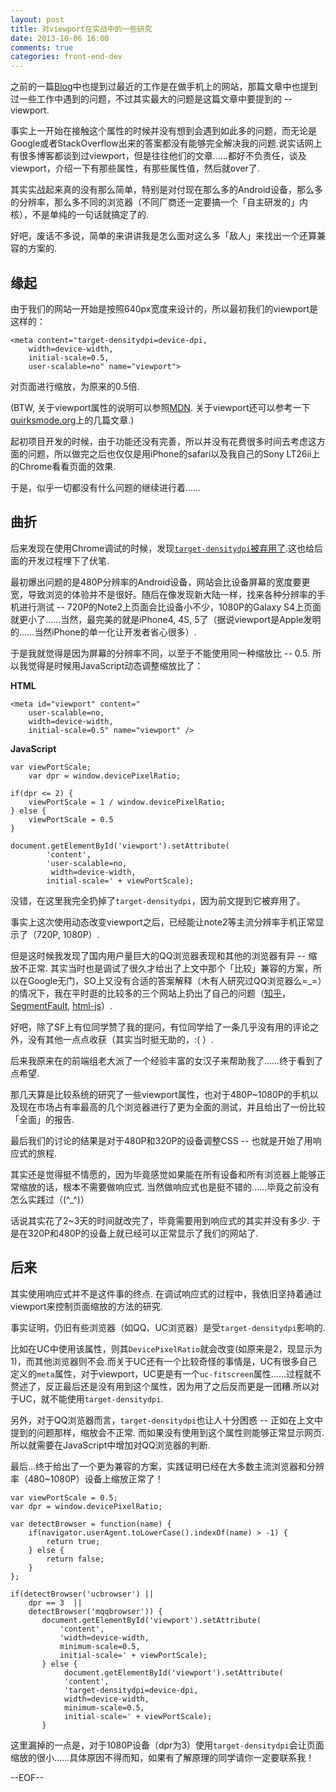 ```yaml
---
layout: post
title: 对viewport在实战中的一些研究
date: 2013-10-06 16:00
comments: true
categories: front-end-dev
---
```


之前的一篇[Blog](http://blog.fantasyshao.com/2013-09-coding-life/)中也提到过最近的工作是在做手机上的网站，那篇文章中也提到过一些工作中遇到的问题，不过其实最大的问题是这篇文章中要提到的 -- viewport.  

事实上一开始在接触这个属性的时候并没有想到会遇到如此多的问题，而无论是Google或者StackOverflow出来的答案都没有能够完全解决我的问题.说实话网上有很多博客都谈到过viewport，但是往往他们的文章……都好不负责任，谈及viewport，介绍一下有那些属性，有那些属性值，然后就over了.

其实实战起来真的没有那么简单，特别是对付现在那么多的Android设备，那么多的分辨率，那么多不同的浏览器（不同厂商还一定要搞一个「自主研发的」内核），不是单纯的一句话就搞定了的.

好吧，废话不多说，简单的来讲讲我是怎么面对这么多「敌人」来找出一个还算兼容的方案的.

## 缘起

由于我们的网站一开始是按照640px宽度来设计的，所以最初我们的viewport是这样的：

```
<meta content="target-densitydpi=device-dpi, 
	width=device-width, 
	initial-scale=0.5,
	user-scalable=no" name="viewport">
```

对页面进行缩放，为原来的0.5倍.

(BTW, 关于viewport属性的说明可以参照[MDN](https://developer.mozilla.org/en-US/docs/Mozilla/Mobile/Viewport_meta_tag). 关于viewport还可以参考一下[quirksmode.org](http://www.quirksmode.org/mobile/viewports.html)上的几篇文章.)

起初项目开发的时候，由于功能还没有完善，所以并没有花费很多时间去考虑这方面的问题，所以做完之后也仅仅是用iPhone的safari以及我自己的Sony LT26ii上的Chrome看看页面的效果.

于是，似乎一切都没有什么问题的继续进行着……

## 曲折

后来发现在使用Chrome调试的时候，发现[`target-densitydpi`被弃用了](http://stackoverflow.com/questions/11592015/support-for-target-densitydpi-is-removed-from-webkit).这也给后面的开发过程埋下了伏笔.

最初爆出问题的是480P分辨率的Android设备，网站会比设备屏幕的宽度要更宽，导致浏览的体验并不是很好。随后在像发现新大陆一样，找来各种分辨率的手机进行测试 -- 720P的Note2上页面会比设备小不少，1080P的Galaxy S4上页面就更小了……当然，最完美的就是iPhone4, 4S, 5了（据说viewport是Apple发明的……当然iPhone的单一化让开发者省心很多）.

于是我就觉得是因为屏幕的分辨率不同，以至于不能使用同一种缩放比 -- 0.5. 所以我觉得是时候用JavaScript动态调整缩放比了：

**HTML**

```
<meta id="viewport" content="
    user-scalable=no, 
    width=device-width, 
    initial-scale=0.5" name="viewport" />
```

**JavaScript**

```
var viewPortScale;
    var dpr = window.devicePixelRatio;
    
if(dpr <= 2) {
    viewPortScale = 1 / window.devicePixelRatio;
} else {
    viewPortScale = 0.5
}

document.getElementById('viewport').setAttribute(
        'content', 
        'user-scalable=no, 
         width=device-width, 
        initial-scale=' + viewPortScale);
```

没错，在这里我完全扔掉了`target-densitydpi`，因为前文提到它被弃用了。

事实上这次使用动态改变viewport之后，已经能让note2等主流分辨率手机正常显示了（720P, 1080P）.

但是这时候我发现了国内用户量巨大的QQ浏览器表现和其他的浏览器有异 -- 缩放不正常. 其实当时也是调试了很久才给出了上文中那个「比较」兼容的方案，所以在Google无门，SO上又没有合适的答案解释（木有人研究过QQ浏览器么=_=）的情况下，我在平时逛的比较多的三个网站上扔出了自己的问题（[知乎](http://www.zhihu.com/question/21665607)，[SegmentFault](http://segmentfault.com/q/1010000000309418), [html-js](http://f2e.html-js.com/qa/41)）.

好吧，除了SF上有位同学赞了我的提问，有位同学给了一条几乎没有用的评论之外，没有其他一点点收获（其实当时挺无助的，:( ）.

后来我原来在的前端组老大派了一个经验丰富的女汉子来帮助我了……终于看到了点希望.

那几天算是比较系统的研究了一些viewport属性，也对于480P~1080P的手机以及现在市场占有率最高的几个浏览器进行了更为全面的测试，并且给出了一份比较「全面」的报告. 

最后我们的讨论的结果是对于480P和320P的设备调整CSS -- 也就是开始了用响应式的旅程. 

其实还是觉得挺不情愿的，因为毕竟感觉如果能在所有设备和所有浏览器上能够正常缩放的话，根本不需要做响应式. 当然做响应式也是挺不错的……毕竟之前没有怎么实践过（(^_^)）

话说其实花了2~3天的时间就改完了，毕竟需要用到响应式的其实并没有多少. 于是在320P和480P的设备上就已经可以正常显示了我们的网站了.

## 后来

其实使用响应式并不是这件事的终点. 在调试响应式的过程中，我依旧坚持着通过viewport来控制页面缩放的方法的研究.

事实证明，仍旧有些浏览器（如QQ、UC浏览器）是受`target-densitydpi`影响的. 

比如在UC中使用该属性，则其`DevicePixelRatio`就会改变(如原来是2，现显示为1)，而其他浏览器则不会.而关于UC还有一个比较奇怪的事情是，UC有很多自己定义的`meta`属性，对于viewport，UC更是有一个`uc-fitscreen`属性……过程就不赘述了，反正最后还是没有用到这个属性，因为用了之后反而更是一团糟.所以对于UC，就不能使用`target-densitydpi`.

另外，对于QQ浏览器而言，`target-densitydpi`也让人十分困惑 -- 正如在上文中提到的问题那样，缩放会不正常. 而如果没有使用到这个属性则能够正常显示网页. 所以就需要在JavaScript中增加对QQ浏览器的判断.

最后…终于给出了一个更为兼容的方案，实践证明已经在大多数主流浏览器和分辨率（480~1080P）设备上缩放正常了！

```
var viewPortScale = 0.5;
var dpr = window.devicePixelRatio;

var detectBrowser = function(name) {
    if(navigator.userAgent.toLowerCase().indexOf(name) > -1) {
        return true;
    } else {
        return false;
    }
};

if(detectBrowser('ucbrowser') || 
	dpr == 3  || 
   	detectBrowser('mqqbrowser')) {
       document.getElementById('viewport').setAttribute(
           'content', 
           'width=device-width, 
       	   minimum-scale=0.5, 
           initial-scale=' + viewPortScale);
       } else {
       		document.getElementById('viewport').setAttribute(
        	'content', 
        	'target-densitydpi=device-dpi, 
        	width=device-width, 
	        minimum-scale=0.5, 
    	    initial-scale=' + viewPortScale);
       }
```

这里漏掉的一点是，对于1080P设备（dpr为3）使用`target-densitydpi`会让页面缩放的很小……具体原因不得而知，如果有了解原理的同学请你一定要联系我！



--EOF--







